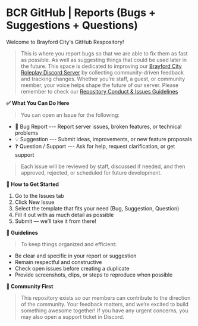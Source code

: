 # BCR GitHub | Reports (Bugs + Suggestions + Questions)
Welcome to Brayford City's GitHub Respository! 
> This is where you report bugs so that we are able to fix them as fast as possible. As well as suggesting things that could be used later in the future. This space is dedicated to improving our [Brayford City Roleplay Discord Server](https://discord.gg/AJ3Ksxg3gS) by collecting community-driven feedback and tracking changes. Whether you’re staff, a guest, or community member, your voice helps shape the future of our server. Please remember to check our [Repository Conduct & Issues Guidelines](https://github.com/Arctic-Claw/bcr-reports-bugs-suggestions/discussions/12#discussion-9093843)

**✅ What You Can Do Here**
> You can open an Issue for the following:
- 👾 Bug Report --- Report server issues, broken features, or technical problems
- 💡 Suggestion --- Submit ideas, improvements, or new feature proposals
- ❓ Question / Support --- Ask for help, request clarification, or get support
> Each issue will be reviewed by staff, discussed if needed, and then approved, rejected, or scheduled for future development.

**🧭 How to Get Started**
1) Go to the Issues tab
2) Click New Issue
3) Select the template that fits your need (Bug, Suggestion, Question)
4) Fill it out with as much detail as possible
5) Submit — we’ll take it from there!
   
**📌 Guidelines**
> To keep things organized and efficient:
- Be clear and specific in your report or suggestion
- Remain respectful and constructive
- Check open issues before creating a duplicate
- Provide screenshots, clips, or steps to reproduce when possible

**🤝 Community First**
> This repository exists so our members can contribute to the direction of the community. Your feedback matters, and we’re excited to build something awesome together!
> If you have any urgent concerns, you may also open a support ticket in Discord.
